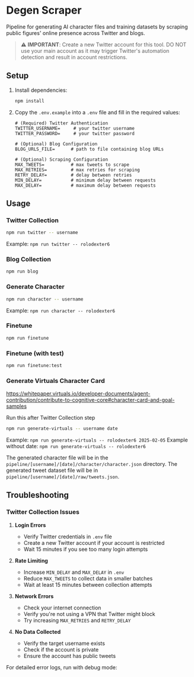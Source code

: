 # Degen Scraper

Pipeline for generating AI character files and training datasets by scraping public figures' online presence across Twitter and blogs.

> ⚠️ **IMPORTANT**: Create a new Twitter account for this tool. DO NOT use your main account as it may trigger Twitter's automation detection and result in account restrictions.

## Setup

1. Install dependencies:

   ```bash
   npm install
   ```

2. Copy the `.env.example` into a `.env` file and fill in the required values:

   ```properties
   # (Required) Twitter Authentication
   TWITTER_USERNAME=     # your twitter username
   TWITTER_PASSWORD=     # your twitter password

   # (Optional) Blog Configuration
   BLOG_URLS_FILE=      # path to file containing blog URLs

   # (Optional) Scraping Configuration
   MAX_TWEETS=          # max tweets to scrape
   MAX_RETRIES=         # max retries for scraping
   RETRY_DELAY=         # delay between retries
   MIN_DELAY=           # minimum delay between requests
   MAX_DELAY=           # maximum delay between requests
   ```

## Usage

### Twitter Collection

```bash
npm run twitter -- username
```

Example: `npm run twitter -- rolodexter6`

### Blog Collection

```bash
npm run blog
```

### Generate Character

```bash
npm run character -- username
```

Example: `npm run character -- rolodexter6`

### Finetune

```bash
npm run finetune
```

### Finetune (with test)

```bash
npm run finetune:test
```

### Generate Virtuals Character Card

<https://whitepaper.virtuals.io/developer-documents/agent-contribution/contribute-to-cognitive-core#character-card-and-goal-samples>

Run this after Twitter Collection step

```bash
npm run generate-virtuals -- username date 
```

Example: `npm run generate-virtuals -- rolodexter6 2025-02-05`
Example without date: `npm run generate-virtuals -- rolodexter6`

The generated character file will be in the `pipeline/[username]/[date]/character/character.json` directory.
The generated tweet dataset file will be in `pipeline/[username]/[date]/raw/tweets.json`.

## Troubleshooting

### Twitter Collection Issues

1. **Login Errors**
   - Verify Twitter credentials in `.env` file
   - Create a new Twitter account if your account is restricted
   - Wait 15 minutes if you see too many login attempts

2. **Rate Limiting**
   - Increase `MIN_DELAY` and `MAX_DELAY` in `.env`
   - Reduce `MAX_TWEETS` to collect data in smaller batches
   - Wait at least 15 minutes between collection attempts

3. **Network Errors**
   - Check your internet connection
   - Verify you're not using a VPN that Twitter might block
   - Try increasing `MAX_RETRIES` and `RETRY_DELAY`

4. **No Data Collected**
   - Verify the target username exists
   - Check if the account is private
   - Ensure the account has public tweets

For detailed error logs, run with debug mode:

```
